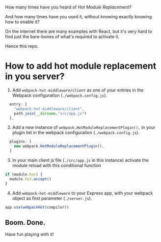 How many times have you heard of _Hot Module Replacement_?

And how many times have you used it, without knowing exactly knowing how to enable it?

On the Internet there are many examples with React, but it's very hard to find just the bare-bones of what's required to activate it.

Hence this repo.

# How to add hot module replacement in you server?

1. Add `webpack-hot-middleware/client` as one of your entries in the Webpack configuration (`./webpack.config.js`).

```javascript
  entry: [
    "webpack-hot-middleware/client",
    path.join(__dirname,"src/app.js")
  ],
```

2. Add a new instance of `webpack.HotModuleReplacementPlugin(),` in your plugin list in the webpack configuration (`./webpack.config.js`).

```javascript
  plugins: [
    new webpack.HotModuleReplacementPlugin(),
  ]
```

3. In your main client js file (`./src/app.js` in this instance) activate the module reload with this conditional function

```javascript
if (module.hot) {
  module.hot.accept()
}
```

4. Add `webpack-hot-middleware` to your Express app, with your webpack object as first parameter (`./server.js`).

```javascript
app.use(webpackHot(compiler))
```



## Boom. Done.

Have fun playing with it!